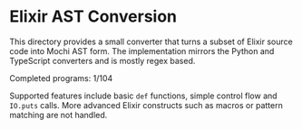 # Elixir AST Conversion

This directory provides a small converter that turns a subset of Elixir source
code into Mochi AST form. The implementation mirrors the Python and TypeScript
converters and is mostly regex based.

Completed programs: 1/104

Supported features include basic `def` functions, simple control flow and
`IO.puts` calls. More advanced Elixir constructs such as macros or pattern
matching are not handled.
